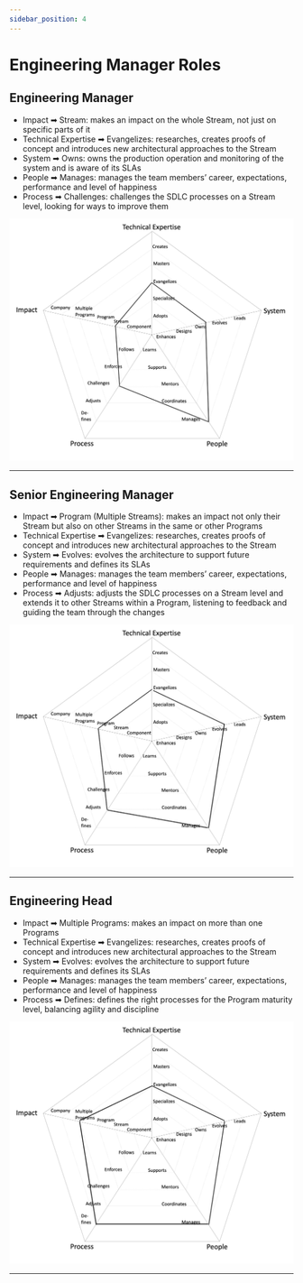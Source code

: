 ```yaml
---
sidebar_position: 4
---
```


# Engineering Manager Roles

## Engineering Manager
- <span className="axis">Impact</span> ➡ <span className="level">Stream</span>: makes an impact on the whole Stream, not just on specific parts of it
- <span className="axis">Technical Expertise</span> ➡ <span className="level">Evangelizes</span>: researches, creates proofs of concept and introduces new architectural approaches to the Stream
- <span className="axis">System</span> ➡ <span className="level">Owns</span>: owns the production operation and monitoring of the system and is aware of its SLAs
- <span className="axis">People</span> ➡ <span className="level">Manages</span>: manages the team members’ career, expectations, performance and level of happiness
- <span className="axis">Process</span> ➡ <span className="level">Challenges</span>: challenges the SDLC processes on a Stream level, looking for ways to improve them

![assets/06.em.jpg](assets/06.em.jpg)

---

## Senior Engineering Manager
- <span className="axis">Impact</span> ➡ <span className="level">Program (Multiple Streams)</span>: makes an impact not only their Stream but also on other Streams in the same or other Programs
- <span className="axis">Technical Expertise</span> ➡ <span className="level">Evangelizes</span>: researches, creates proofs of concept and introduces new architectural approaches to the Stream
- <span className="axis">System</span> ➡ <span className="level">Evolves</span>: evolves the architecture to support future requirements and defines its SLAs
- <span className="axis">People</span> ➡ <span className="level">Manages</span>: manages the team members’ career, expectations, performance and level of happiness
- <span className="axis">Process</span> ➡ <span className="level">Adjusts</span>: adjusts the SDLC processes on a Stream level and extends it to other Streams within a Program, listening to feedback and guiding the team through the changes

![assets/07.senior-em.jpg](assets/07.senior-em.jpg)

---

## Engineering Head
- <span className="axis">Impact</span> ➡ <span className="level">Multiple Programs</span>: makes an impact on more than one Programs
- <span className="axis">Technical Expertise</span> ➡ <span className="level">Evangelizes</span>: researches, creates proofs of concept and introduces new architectural approaches to the Stream
- <span className="axis">System</span> ➡ <span className="level">Evolves</span>: evolves the architecture to support future requirements and defines its SLAs
- <span className="axis">People</span> ➡ <span className="level">Manages</span>: manages the team members’ career, expectations, performance and level of happiness
- <span className="axis">Process</span> ➡ <span className="level">Defines</span>: defines the right processes for the Program maturity level, balancing agility and discipline

![assets/08.head.jpg](assets/08.head.jpg)

---
